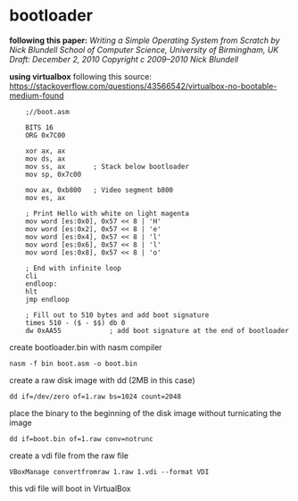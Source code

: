 # bootloader
**following this paper:**
*Writing a Simple Operating System from Scratch by Nick Blundell
School of Computer Science, University of Birmingham, UK
Draft: December 2, 2010
Copyright c 2009–2010 Nick Blundell*

**using virtualbox**
following this source: https://stackoverflow.com/questions/43566542/virtualbox-no-bootable-medium-found

	

	    ;//boot.asm
    	
    	BITS 16
    	ORG 0x7C00
    
        xor ax, ax
        mov ds, ax
        mov ss, ax       ; Stack below bootloader
        mov sp, 0x7c00
    
        mov ax, 0xb800   ; Video segment b800
        mov es, ax
    
        ; Print Hello with white on light magenta
        mov word [es:0x0], 0x57 << 8 | 'H'
        mov word [es:0x2], 0x57 << 8 | 'e'
        mov word [es:0x4], 0x57 << 8 | 'l'
        mov word [es:0x6], 0x57 << 8 | 'l'
        mov word [es:0x8], 0x57 << 8 | 'o'
    
        ; End with infinite loop
        cli
	    endloop:
        hlt
        jmp endloop
    
	    ; Fill out to 510 bytes and add boot signature
	    times 510 - ($ - $$) db 0
	    dw 0xAA55            ; add boot signature at the end of bootloader


create bootloader.bin with nasm compiler
```
nasm -f bin boot.asm -o boot.bin
```
create a raw disk image with dd (2MB in this case)

	dd if=/dev/zero of=1.raw bs=1024 count=2048
place the binary to the beginning of the disk image without turnicating the image

```
dd if=boot.bin of=1.raw conv=notrunc
```
create a vdi file from the raw file
			
	VBoxManage convertfromraw 1.raw 1.vdi --format VDI

this vdi file will boot in VirtualBox
